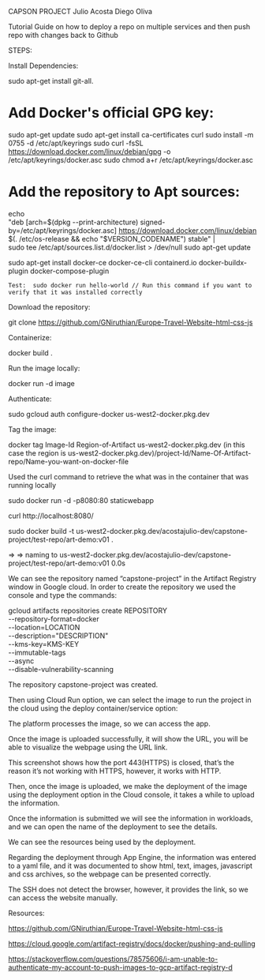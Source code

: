 CAPSON PROJECT
Julio Acosta
Diego Oliva 


Tutorial Guide on how to deploy a repo on multiple services and then push repo with changes back to Github

STEPS: 

Install Dependencies: 

sudo apt-get install git-all.

# Add Docker's official GPG key:
sudo apt-get update
sudo apt-get install ca-certificates curl
sudo install -m 0755 -d /etc/apt/keyrings
sudo curl -fsSL https://download.docker.com/linux/debian/gpg -o /etc/apt/keyrings/docker.asc
sudo chmod a+r /etc/apt/keyrings/docker.asc

# Add the repository to Apt sources:
echo \
  "deb [arch=$(dpkg --print-architecture) signed-by=/etc/apt/keyrings/docker.asc] https://download.docker.com/linux/debian \
  $(. /etc/os-release && echo "$VERSION_CODENAME") stable" | \
  sudo tee /etc/apt/sources.list.d/docker.list > /dev/null
sudo apt-get update



sudo apt-get install docker-ce docker-ce-cli containerd.io docker-buildx-plugin docker-compose-plugin

	Test:  sudo docker run hello-world // Run this command if you want to verify that it was installed correctly

 
Download the repository: 

git clone https://github.com/GNiruthian/Europe-Travel-Website-html-css-js


Containerize:

docker build . 

Run the image locally:

docker run -d image 

Authenticate:

sudo gcloud auth configure-docker us-west2-docker.pkg.dev

Tag the image:

docker tag Image-Id Region-of-Artifact us-west2-docker.pkg.dev (in this case the region is us-west2-docker.pkg.dev)/project-Id/Name-Of-Artifact-repo/Name-you-want-on-docker-file


Used the curl command to retrieve the what was in the container that was running locally

sudo docker run -d -p8080:80 staticwebapp

curl http://localhost:8080/


sudo docker build -t us-west2-docker.pkg.dev/acostajulio-dev/capstone-project/test-repo/art-demo:v01 .

 => => naming to us-west2-docker.pkg.dev/acostajulio-dev/capstone-project/test-repo/art-demo:v01        0.0s


We can see the repository named “capstone-project” in the Artifact Registry window in Google cloud. 
In order to create the repository we used the console and type the commands: 

  gcloud artifacts repositories create REPOSITORY \
      --repository-format=docker \
      --location=LOCATION \
      --description="DESCRIPTION" \
      --kms-key=KMS-KEY \
      --immutable-tags \
      --async \
      --disable-vulnerability-scanning



The repository capstone-project was created. 


Then using Cloud Run option, we can select the image to run the project in the cloud using the deploy container/service option:  

The platform processes the image, so we can access the app. 


Once the image is uploaded successfully, it will show the URL, you will be able to visualize the webpage using the URL link. 


This screenshot shows how the port 443(HTTPS) is closed, that’s the reason it’s not working with HTTPS, however, it works with HTTP. 


Then, once the image is uploaded, we make the deployment of the image using the deployment option in the Cloud console, it takes a while to upload the information.

Once the information is submitted we will see the information in workloads, and we can open the name of the deployment to see the details.  				


We can see the resources being used by the deployment. 


Regarding the deployment through App Engine, the information was entered to a yaml file, and it was documented to show html, text, images, javascript and css archives, so the webpage can be presented correctly. 


The SSH does not detect the browser, however, it provides the link, so we can access the website manually.




Resources: 

https://github.com/GNiruthian/Europe-Travel-Website-html-css-js

https://cloud.google.com/artifact-registry/docs/docker/pushing-and-pulling

https://stackoverflow.com/questions/78575606/i-am-unable-to-authenticate-my-account-to-push-images-to-gcp-artifact-registry-d


